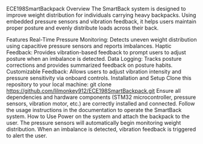 ECE198SmartBackpack
Overview
The SmartBack system is designed to improve weight distribution for individuals carrying heavy backpacks. Using embedded pressure sensors and vibration feedback, it helps users maintain proper posture and evenly distribute loads across their back.

Features
Real-Time Pressure Monitoring: Detects uneven weight distribution using capacitive pressure sensors and reports imbalances.
Haptic Feedback: Provides vibration-based feedback to prompt users to adjust posture when an imbalance is detected.
Data Logging: Tracks posture corrections and provides summarized feedback on posture habits.
Customizable Feedback: Allows users to adjust vibration intensity and pressure sensitivity via onboard controls.
Installation and Setup
Clone this repository to your local machine:
git clone https://github.com/lilmonkey912/ECE198SmartBackpack.git
Ensure all dependencies and hardware components (STM32 microcontroller, pressure sensors, vibration motor, etc.) are correctly installed and connected.
Follow the usage instructions in the documentation to operate the SmartBack system.
How to Use
Power on the system and attach the backpack to the user.
The pressure sensors will automatically begin monitoring weight distribution.
When an imbalance is detected, vibration feedback is triggered to alert the user.
